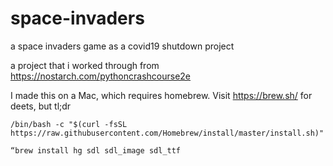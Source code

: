 # space-invaders
a space invaders game as a covid19 shutdown project

a project that i worked through from https://nostarch.com/pythoncrashcourse2e

I made this on a Mac, which requires homebrew. Visit https://brew.sh/ for deets, but tl;dr

`/bin/bash -c "$(curl -fsSL https://raw.githubusercontent.com/Homebrew/install/master/install.sh)"`

`“brew install hg sdl sdl_image sdl_ttf`

